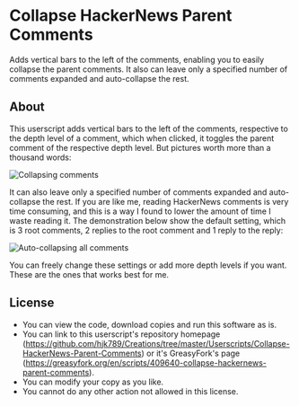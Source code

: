 # Collapse HackerNews Parent Comments

Adds vertical bars to the left of the comments, enabling you to easily collapse the parent comments. It also can leave only a specified number of comments expanded and auto-collapse the rest.

## About

This userscript adds vertical bars to the left of the comments, respective to the depth level of a comment, which when clicked, it toggles the parent comment of the respective depth level. But pictures worth more than a thousand words:   

![Collapsing comments](https://i.imgur.com/9sn7yxf.gif)

It can also leave only a specified number of comments expanded and auto-collapse the rest. If you are like me, reading HackerNews comments is very time consuming, and this is a way I found to lower the amount of time I waste reading it. The demonstration below show the default setting, which is 3 root comments, 2 replies to the root comment and 1 reply to the reply:   

![Auto-collapsing all comments](https://i.imgur.com/12y26Bl.gif)

You can freely change these settings or add more depth levels if you want. These are the ones that works best for me.

## License

- You can view the code, download copies and run this software as is.
- You can link to this userscript's repository homepage (https://github.com/hjk789/Creations/tree/master/Userscripts/Collapse-HackerNews-Parent-Comments) or it's GreasyFork's page (https://greasyfork.org/en/scripts/409640-collapse-hackernews-parent-comments). 
- You can modify your copy as you like.
- You cannot do any other action not allowed in this license.  
